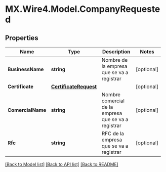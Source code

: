 # MX.Wire4.Model.CompanyRequested
## Properties

Name | Type | Description | Notes
------------ | ------------- | ------------- | -------------
**BusinessName** | **string** | Nombre de la empresa que se va a registrar | [optional] 
**Certificate** | [**CertificateRequest**](CertificateRequest.md) |  | [optional] 
**ComercialName** | **string** | Nombre comercial de la empresa que se va a registrar | [optional] 
**Rfc** | **string** | RFC de la empresa que se va a registrar | [optional] 

[[Back to Model list]](../README.md#documentation-for-models) [[Back to API list]](../README.md#documentation-for-api-endpoints) [[Back to README]](../README.md)

